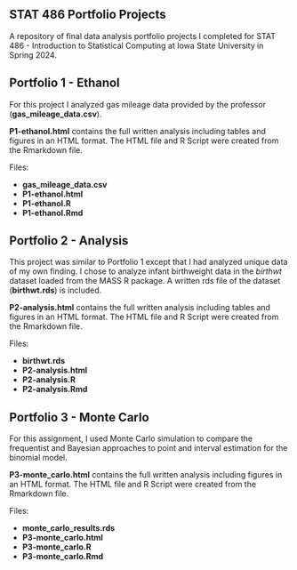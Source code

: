 ## STAT 486 Portfolio Projects
A repository of final data analysis portfolio projects I completed for STAT 486 - Introduction to Statistical Computing at Iowa State University in Spring 2024.

## Portfolio 1 - Ethanol
For this project I analyzed gas mileage data provided by the professor (__gas_mileage_data.csv__).

__P1-ethanol.html__ contains the full written analysis including tables and figures in an HTML format. 
The HTML file and R Script were created from the Rmarkdown file.

Files:
* __gas_mileage_data.csv__
* __P1-ethanol.html__
* __P1-ethanol.R__
* __P1-ethanol.Rmd__

## Portfolio 2 - Analysis
This project was similar to Portfolio 1 except that I had analyzed unique data of my own finding.
I chose to analyze infant birthweight data in the _birthwt_ dataset loaded from the MASS R package.
A written rds file of the dataset (__birthwt.rds__) is included.

__P2-analysis.html__ contains the full written analysis including tables and figures in an HTML format. 
The HTML file and R Script were created from the Rmarkdown file.

Files:
* __birthwt.rds__
* __P2-analysis.html__
* __P2-analysis.R__
* __P2-analysis.Rmd__

## Portfolio 3 - Monte Carlo
For this assignment, I used Monte Carlo simulation to compare the frequentist and Bayesian approaches to point and interval estimation for the binomial model.

__P3-monte_carlo.html__ contains the full written analysis including figures in an HTML format. 
The HTML file and R Script were created from the Rmarkdown file.

Files:
* __monte_carlo_results.rds__
* __P3-monte_carlo.html__
* __P3-monte_carlo.R__
* __P3-monte_carlo.Rmd__
